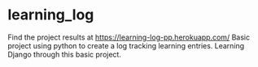 # learning_log
Find the project results at https://learning-log-pp.herokuapp.com/
Basic project using python to create a log tracking learning entries.
Learning Django through this basic project.
